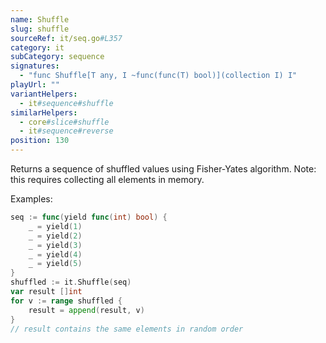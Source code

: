 ```yaml
---
name: Shuffle
slug: shuffle
sourceRef: it/seq.go#L357
category: it
subCategory: sequence
signatures:
  - "func Shuffle[T any, I ~func(func(T) bool)](collection I) I"
playUrl: ""
variantHelpers:
  - it#sequence#shuffle
similarHelpers:
  - core#slice#shuffle
  - it#sequence#reverse
position: 130
---
```


Returns a sequence of shuffled values using Fisher-Yates algorithm. Note: this requires collecting all elements in memory.

Examples:

```go
seq := func(yield func(int) bool) {
    _ = yield(1)
    _ = yield(2)
    _ = yield(3)
    _ = yield(4)
    _ = yield(5)
}
shuffled := it.Shuffle(seq)
var result []int
for v := range shuffled {
    result = append(result, v)
}
// result contains the same elements in random order
```